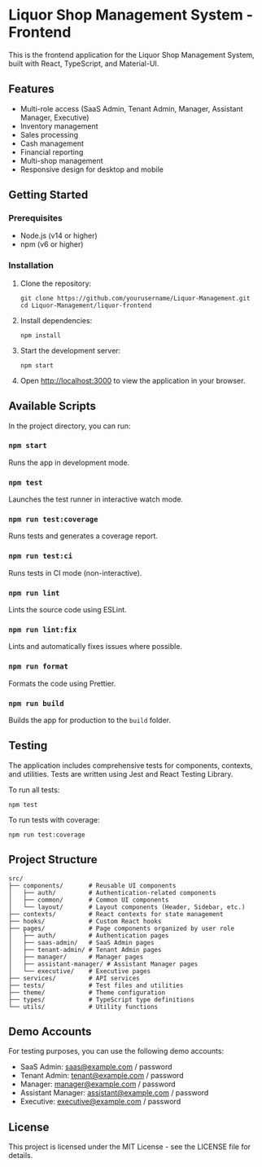 # Liquor Shop Management System - Frontend

This is the frontend application for the Liquor Shop Management System, built with React, TypeScript, and Material-UI.

## Features

- Multi-role access (SaaS Admin, Tenant Admin, Manager, Assistant Manager, Executive)
- Inventory management
- Sales processing
- Cash management
- Financial reporting
- Multi-shop management
- Responsive design for desktop and mobile

## Getting Started

### Prerequisites

- Node.js (v14 or higher)
- npm (v6 or higher)

### Installation

1. Clone the repository:
   ```
   git clone https://github.com/yourusername/Liquor-Management.git
   cd Liquor-Management/liquor-frontend
   ```

2. Install dependencies:
   ```
   npm install
   ```

3. Start the development server:
   ```
   npm start
   ```

4. Open [http://localhost:3000](http://localhost:3000) to view the application in your browser.

## Available Scripts

In the project directory, you can run:

### `npm start`

Runs the app in development mode.

### `npm test`

Launches the test runner in interactive watch mode.

### `npm run test:coverage`

Runs tests and generates a coverage report.

### `npm run test:ci`

Runs tests in CI mode (non-interactive).

### `npm run lint`

Lints the source code using ESLint.

### `npm run lint:fix`

Lints and automatically fixes issues where possible.

### `npm run format`

Formats the code using Prettier.

### `npm run build`

Builds the app for production to the `build` folder.

## Testing

The application includes comprehensive tests for components, contexts, and utilities. Tests are written using Jest and React Testing Library.

To run all tests:
```
npm test
```

To run tests with coverage:
```
npm run test:coverage
```

## Project Structure

```
src/
├── components/       # Reusable UI components
│   ├── auth/         # Authentication-related components
│   ├── common/       # Common UI components
│   └── layout/       # Layout components (Header, Sidebar, etc.)
├── contexts/         # React contexts for state management
├── hooks/            # Custom React hooks
├── pages/            # Page components organized by user role
│   ├── auth/         # Authentication pages
│   ├── saas-admin/   # SaaS Admin pages
│   ├── tenant-admin/ # Tenant Admin pages
│   ├── manager/      # Manager pages
│   ├── assistant-manager/ # Assistant Manager pages
│   └── executive/    # Executive pages
├── services/         # API services
├── tests/            # Test files and utilities
├── theme/            # Theme configuration
├── types/            # TypeScript type definitions
└── utils/            # Utility functions
```

## Demo Accounts

For testing purposes, you can use the following demo accounts:

- SaaS Admin: saas@example.com / password
- Tenant Admin: tenant@example.com / password
- Manager: manager@example.com / password
- Assistant Manager: assistant@example.com / password
- Executive: executive@example.com / password

## License

This project is licensed under the MIT License - see the LICENSE file for details.
